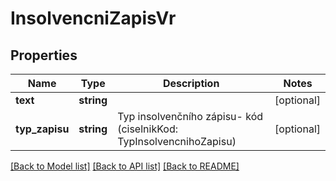 # InsolvencniZapisVr

## Properties
Name | Type | Description | Notes
------------ | ------------- | ------------- | -------------
**text** | **string** |  | [optional] 
**typ_zapisu** | **string** | Typ insolvenčního zápisu- kód (ciselnikKod: TypInsolvencnihoZapisu) | [optional] 

[[Back to Model list]](../../README.md#documentation-for-models) [[Back to API list]](../../README.md#documentation-for-api-endpoints) [[Back to README]](../../README.md)

